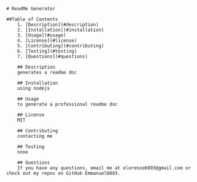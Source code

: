 
    # ReadMe Generator 
        
    ##Table of Contents
        1. [Description](#description)
        2. [Installation](#installation)
        3. [Usage](#usage)
        4. [License](#license)
        5. [Contributing](#contributing)
        6. [Testing](#testing)
        7. [Questions](#questions)
        
        ## Description
        generates a readme doc 
       
        ## Installation
        using nodejs 
        
        ## Usage
        to generate a professional readme doc
       
        ## License 
        MIT
        
        ## Contributing 
        contacting me
        
        ## Testing 
        none 
        
        ## Questions
        If you have any questions, email me at elorenzo6093@gmail.com or check out my repos on GitHub Emmanuel6093.

        
    